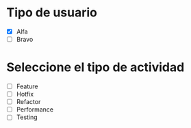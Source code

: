 
# Tipo de usuario
- [x] Alfa
- [ ] Bravo

# Seleccione el tipo de actividad
- [ ] Feature
- [ ] Hotfix
- [ ] Refactor
- [ ] Performance
- [ ] Testing
